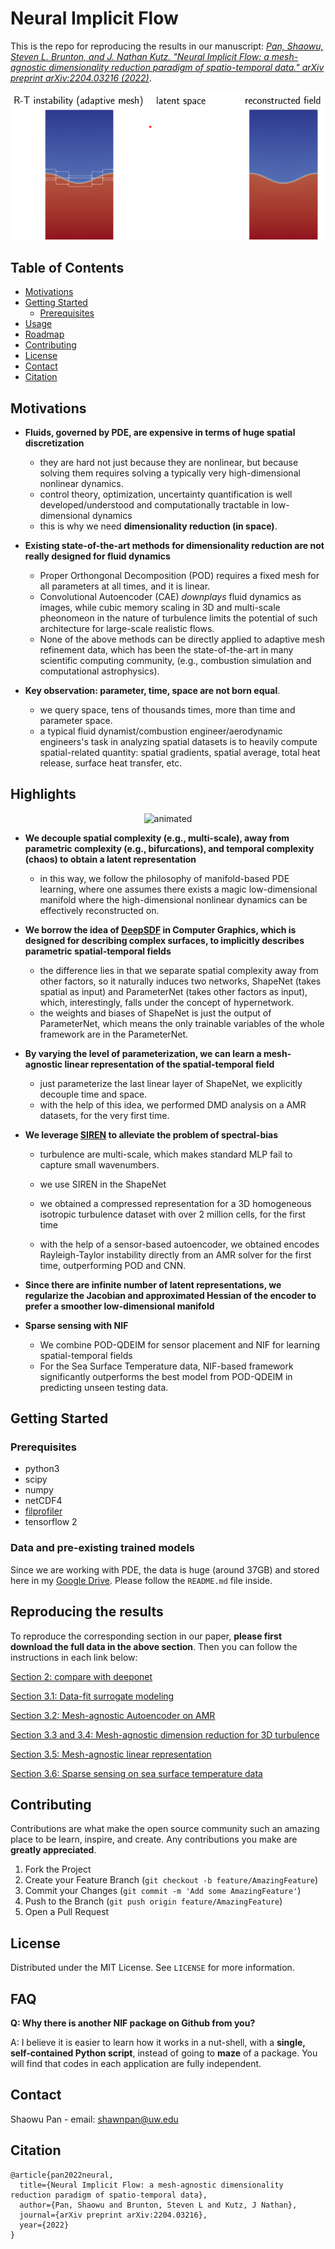 
# Neural Implicit Flow

This is the repo for reproducing the results in our manuscript: [*Pan, Shaowu, Steven L. Brunton, and J. Nathan Kutz. "Neural Implicit Flow: a mesh-agnostic dimensionality reduction paradigm of spatio-temporal data." arXiv preprint arXiv:2204.03216 (2022)*](https://arxiv.org/abs/2204.03216). 

<p align="center">
  <img src="./misc/myimage.gif" alt="animated" />
</p>


## Table of Contents

* [Motivations](#motivations)
* [Getting Started](#getting-started)
  * [Prerequisites](#prerequisites)
* [Usage](#usage)
* [Roadmap](#roadmap)
* [Contributing](#contributing)
* [License](#license)
* [Contact](#contact)
* [Citation](#cite)


## Motivations

- **Fluids, governed by PDE, are expensive in terms of huge spatial discretization**
  - they are hard not just because they are nonlinear, but because solving them requires solving a typically very high-dimensional nonlinear dynamics.
  - control theory, optimization, uncertainty quantification is well developed/understood and computationally tractable in low-dimensional dynamics
  - this is why we need **dimensionality reduction (in space)**.

- **Existing state-of-the-art methods for dimensionality reduction are not really designed for fluid dynamics**
  - Proper Orthongonal Decomposition (POD) requires a fixed mesh for all parameters at all times, and it is linear. 
  - Convolutional Autoencoder (CAE) *downplays* fluid dynamics as images, while cubic memory scaling in 3D and multi-scale pheonomeon in the nature of turbulence limits the potential of such architecture for large-scale realistic flows. 
  - None of the above methods can be directly applied to adaptive mesh refinement data, which has been the state-of-the-art in many scientific computing community, (e.g., combustion simulation and computational astrophysics).
  
- **Key observation: parameter, time, space are not born equal**. 
	- we query space, tens of thousands times, more than time and parameter space.
	- a typical fluid dynamist/combustion engineer/aerodynamic engineers's task in analyzing spatial datasets is to heavily compute spatial-related quantity: spatial gradients, spatial average, total heat release, surface heat transfer, etc.

## Highlights
	
<p align="center">
  <img src="./misc/compare.gif" alt="animated" />
</p>

- **We decouple spatial complexity (e.g., multi-scale), away from parametric complexity (e.g., bifurcations), and temporal complexity (chaos) to obtain a latent representation**
	
	- in this way, we follow the philosophy of manifold-based PDE learning, where one assumes there exists a magic low-dimensional manifold where the high-dimensional nonlinear dynamics can be effectively reconstructed on.
	
- **We borrow the idea of [DeepSDF](https://openaccess.thecvf.com/content_CVPR_2019/html/Park_DeepSDF_Learning_Continuous_Signed_Distance_Functions_for_Shape_Representation_CVPR_2019_paper.html) in Computer Graphics, which is designed for describing complex surfaces, to implicitly describes parametric spatial-temporal fields**
	- the difference lies in that we separate spatial complexity away from other factors, so it naturally induces two networks, ShapeNet (takes spatial as input) and ParameterNet (takes other factors as input), which, interestingly, falls under the concept of hypernetwork. 
	- the weights and biases of ShapeNet is just the output of ParameterNet, which means the only trainable variables of the whole framework are in the ParameterNet.

- **By varying the level of parameterization, we can learn a mesh-agnostic linear representation of the spatial-temporal field**
	- just parameterize the last linear layer of ShapeNet, we explicitly decouple time and space.
	- with the help of this idea, we performed DMD analysis on a AMR datasets, for the very first time.

- **We leverage [SIREN](https://proceedings.neurips.cc/paper/2020/hash/53c04118df112c13a8c34b38343b9c10-Abstract.html) to alleviate the problem of spectral-bias**
	- turbulence are multi-scale, which makes standard MLP fail to capture small wavenumbers. 
	
	- we use SIREN in the ShapeNet

	- we obtained a compressed representation for a 3D homogeneous isotropic turbulence dataset with over 2 million cells, for the first time
	- with the help of a sensor-based autoencoder, we obtained encodes Rayleigh-Taylor instability directly from an AMR solver for the first time, outperforming POD and CNN.
	
- **Since there are infinite number of latent representations, we regularize the Jacobian and approximated Hessian of the encoder to prefer a smoother low-dimensional manifold**

- **Sparse sensing with NIF**
	- We combine POD-QDEIM for sensor placement and NIF for learning spatial-temporal fields
	- For the Sea Surface Temperature data, NIF-based framework significantly outperforms the best model from POD-QDEIM in predicting unseen testing data.


## Getting Started

### Prerequisites
- python3
- scipy
- numpy
- netCDF4
- [filprofiler](https://github.com/pythonspeed/filprofiler)
- tensorflow 2

### Data and pre-existing trained models

Since we are working with PDE, the data is huge (around 37GB) and stored here in my [Google Drive](https://drive.google.com/drive/folders/1CfMUKBfuo92BN_qIWbNxzfLoxRradFRw?usp=sharing). Please follow the `README.md` file inside.


<!-- USAGE EXAMPLES -->
## Reproducing the results

To reproduce the corresponding section in our paper, **please first download the full data in the above section**. Then you can follow the instructions in each link below:

[Section 2: compare with deeponet](https://github.com/pswpswpsw/paper-nif/tree/main/sec_2_Compare_with_deeponet)

[Section 3.1: Data-fit surrogate modeling](https://github.com/pswpswpsw/paper-nif/tree/main/sec_3_1_Data_fit_Surrogate-modeling)

[Section 3.2: Mesh-agnostic Autoencoder on AMR](https://github.com/pswpswpsw/paper-nif/tree/main/sec_3_2_Better_compression_vs_cnn_pod)

[Section 3.3 and 3.4: Mesh-agnostic dimension reduction for 3D turbulence](https://github.com/pswpswpsw/paper-nif/tree/main/sec_3_3and4_Mesh-agnostic-dimension-reduction-3d-turbulence)

[Section 3.5: Mesh-agnostic linear representation](https://github.com/pswpswpsw/paper-nif/tree/main/sec_3_5_Mesh-agnostic-linear-subspace)

[Section 3.6: Sparse sensing on sea surface temperature data](https://github.com/pswpswpsw/paper-nif/tree/main/sec_3_6_Sparse_Sensing_SST)


<!-- CONTRIBUTING -->
## Contributing

Contributions are what make the open source community such an amazing place to be learn, inspire, and create. Any contributions you make are **greatly appreciated**.

1. Fork the Project
2. Create your Feature Branch (`git checkout -b feature/AmazingFeature`)
3. Commit your Changes (`git commit -m 'Add some AmazingFeature'`)
4. Push to the Branch (`git push origin feature/AmazingFeature`)
5. Open a Pull Request



<!-- LICENSE -->
## License

Distributed under the MIT License. See `LICENSE` for more information.


## FAQ

**Q: Why there is another NIF package on Github from you?**

A: I believe it is easier to learn how it works in a nut-shell, with a **single, self-contained Python script**, instead of going to **maze** of a package. You will find that codes in each application are fully independent.



<!-- CONTACT -->
## Contact

Shaowu Pan - email: shawnpan@uw.edu

## Citation

```
@article{pan2022neural,
  title={Neural Implicit Flow: a mesh-agnostic dimensionality reduction paradigm of spatio-temporal data},
  author={Pan, Shaowu and Brunton, Steven L and Kutz, J Nathan},
  journal={arXiv preprint arXiv:2204.03216},
  year={2022}
}
```
